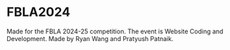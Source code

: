 # FBLA2024

Made for the FBLA 2024-25 competition. The event is Website Coding and Development. Made by Ryan Wang and Pratyush Patnaik.
